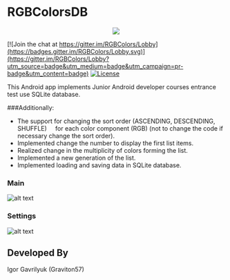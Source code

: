 # RGBColorsDB

<p align="center">
  <img src="screenshot/logo.png" >
</p>

[![Join the chat at https://gitter.im/RGBColors/Lobby](https://badges.gitter.im/RGBColors/Lobby.svg)](https://gitter.im/RGBColors/Lobby?utm_source=badge&utm_medium=badge&utm_campaign=pr-badge&utm_content=badge)
[![License](https://img.shields.io/badge/license-Apache%202-blue.svg)](https://www.apache.org/licenses/LICENSE-2.0)

This Android app implements Junior Android developer courses entrance test use SQLite database.

###Additionally:

* The support for changing the sort order (ASCENDING, DESCENDING, SHUFFLE)
    for each color component (RGB) (not to change the code if necessary change the sort order).
* Implemented change the number to display the first list items.
* Realized change in the multiplicity of colors forming the list.
* Implemented a new generation of the list.
* Implemented loading and saving data in SQLite database.

### Main
![alt text](screenshot/main.png "Main Activity")
### Settings
![alt text](screenshot/settings.png "Settings Activity")

Developed By
-------
Igor Gavrilyuk (Graviton57)
